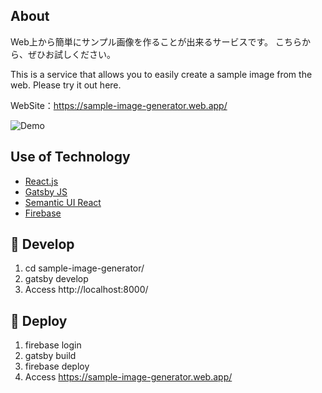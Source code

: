 ## About

Web上から簡単にサンプル画像を作ることが出来るサービスです。
こちらから、ぜひお試しください。

This is a service that allows you to easily create a sample image from the web.
Please try it out here.

WebSite：https://sample-image-generator.web.app/

![Demo](https://raw.githubusercontent.com/wiki/hatsu38/sample-image-generator/image/sample-image-getenator.gif)

## Use of Technology
- [React.js](https://ja.reactjs.org/)
- [Gatsby JS](https://www.gatsbyjs.org/)
- [Semantic UI React](https://react.semantic-ui.com/)
- [Firebase](https://firebase.google.com/)

## 🚀 Develop
1. cd sample-image-generator/
2. gatsby develop
3. Access http://localhost:8000/

## 💫 Deploy

1. firebase login
2. gatsby build
3. firebase deploy
4. Access https://sample-image-generator.web.app/